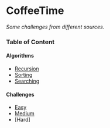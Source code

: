 # CoffeeTime

*Some challenges from different sources.*

### Table of Content 

#### Algorithms
- [Recursion](Algorithms/Recursion/Recursion.md)
- [Sorting](Algorithms/Sorting/Sorting.md)
- [Searching](Algorithms/Searching/Searching.md)

#### Challenges

- [Easy](Challenges/Easy/EasyChallenges.md) 
- [Medium](Challenges/Medium/Medium.md)
- [Hard]


                                                                        
